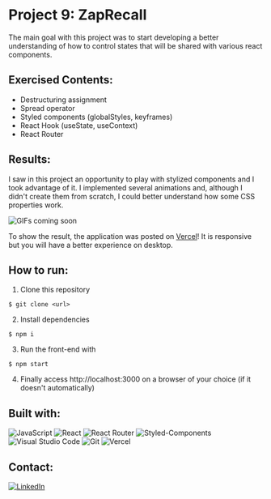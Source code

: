 # **Project 9: ZapRecall**

The main goal with this project was to start developing a better understanding of how to control states that will be shared with various react components.

## **Exercised Contents**:

-   Destructuring assignment
-   Spread operator
-   Styled components (globalStyles, keyframes)
-   React Hook (useState, useContext)
-   React Router

## **Results**:

I saw in this project an opportunity to play with stylized components and I took advantage of it. I implemented several animations and, although I didn't create them from scratch, I could better understand how some CSS properties work.

![GIFs coming soon]()

To show the result, the application was posted on [Vercel](https://zaprecall-two.vercel.app/)! It is responsive but you will have a better experience on desktop.

## **How to run**:

1. Clone this repository

```
$ git clone <url>
```

2. Install dependencies

```
$ npm i
```

3. Run the front-end with

```
$ npm start
```

4. Finally access http://localhost:3000 on a browser of your choice (if it doesn't automatically)

## Built with:

![JavaScript](https://img.shields.io/badge/JavaScript-F7DF1E?style=for-the-badge&logo=javascript&logoColor=black)
![React](https://img.shields.io/badge/React-20232A?style=for-the-badge&logo=react&logoColor=61DAFB)
![React Router](https://img.shields.io/badge/React_Router-CA4245?style=for-the-badge&logo=react-router&logoColor=white)
![Styled-Components](https://img.shields.io/badge/styled--components-DB7093?style=for-the-badge&logo=styled-components&logoColor=white)
![Visual Studio Code](https://img.shields.io/badge/Visual_Studio_Code-0078D4?style=for-the-badge&logo=visual%20studio%20code&logoColor=white)
![Git](https://img.shields.io/badge/GIT-E44C30?style=for-the-badge&logo=git&logoColor=white)
![Vercel](https://img.shields.io/badge/Vercel-000000?style=for-the-badge&logo=vercel&logoColor=white)

## Contact:

[![LinkedIn][linkedin-shield]][linkedin-url]

[linkedin-shield]: https://img.shields.io/badge/LinkedIn-0077B5?style=for-the-badge&logo=linkedin&logoColor=white
[linkedin-url]: https://www.linkedin.com/in/domingosmiguel/
